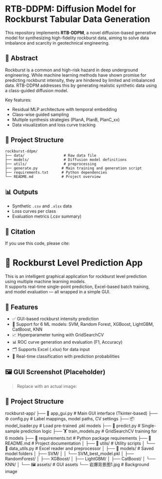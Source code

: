 # RTB-DDPM: Diffusion Model for Rockburst Tabular Data Generation

This repository implements **RTB-DDPM**, a novel diffusion-based generative model for synthesizing high-fidelity rockburst data, aiming to solve data imbalance and scarcity in geotechnical engineering.

## 🧠 Abstract

Rockburst is a common and high-risk hazard in deep underground engineering. While machine learning methods have shown promise for predicting rockburst intensity, they are hindered by limited and imbalanced data. RTB-DDPM addresses this by generating realistic synthetic data using a class-guided diffusion model.

Key features:
- Residual MLP architecture with temporal embedding
- Class-wise guided sampling
- Multiple synthesis strategies (PlanA, PlanB, PlanC_xx)
- Data visualization and loss curve tracking

## 📁 Project Structure

```
rockburst-ddpm/
├── data/                  # Raw data file 
├── models/                # Diffusion model definitions
├── utils/                 # preprocessing
├── generate.py           # Main training and generation script
├── requirements.txt      # Python dependencies
└── README.md             # Project overview
```



## 📊 Outputs

- Synthetic `.csv` and `.xlsx` data
- Loss curves per class
- Evaluation metrics (.csv summary)

## 📜 Citation

If you use this code, please cite:

# 🧠 Rockburst Level Prediction App

This is an intelligent graphical application for rockburst level prediction using multiple machine learning models.  
It supports real-time single-point prediction, Excel-based batch training, and model evaluation — all wrapped in a simple GUI.

## 📌 Features

- ✅ GUI-based rockburst intensity prediction  
- 🧪 Support for 6 ML models: SVM, Random Forest, XGBoost, LightGBM, CatBoost, KNN  
- 📈 Hyperparameter tuning with GridSearchCV  
- 📊 ROC curve generation and evaluation (F1, Accuracy)  
- 🗂️ Supports Excel (.xlsx) for data input  
- 🧠 Real-time classification with prediction probabilities  

## 🖼️ GUI Screenshot (Placeholder)

> Replace with an actual image:

## 📁 Project Structure

rockburst-app/
├── 🧠 app_gui.py # Main GUI interface (Tkinter-based)
├── ⚙️ config.py # Label mappings, model paths, CV settings
├── 📦 model_loader.py # Load pre-trained .pkl models
├── 🤖 predict.py # Single-sample prediction logic
├── 🏋️ train_models.py # GridSearchCV training for 6 models
├── 📄 requirements.txt # Python package requirements
├── 📝 README.md # Project documentation
│
├── 🔧 utils/ # Utility scripts
│ └── 🧾 data_utils.py # Excel reader and preprocessor
│
├── 📁 models/ # Saved model folders
│ ├── SVM/
│ │ └── SVM_best_model.pkl
│ ├── RandomForest/
│ ├── XGBoost/
│ ├── LightGBM/
│ ├── CatBoost/
│ └── KNN/
│
└── 🖼️ assets/ # GUI assets
└── 岩爆背景图1.jpg # Background image

